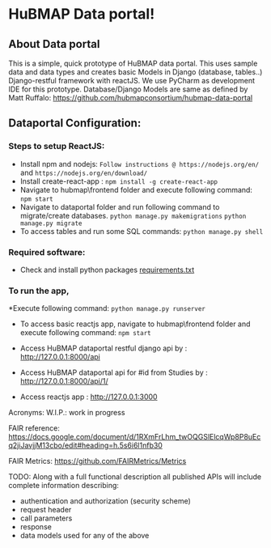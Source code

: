 
# HuBMAP Data portal!

## About Data portal
This is a simple, quick prototype of HuBMAP data portal.
This uses sample data and data types and creates basic 
Models in Django (database, tables..) Django-restful framework with reactJS.
We use PyCharm as development IDE for this prototype.
Database/Django Models are same as defined by Matt Ruffalo: https://github.com/hubmapconsortium/hubmap-data-portal 

## Dataportal Configuration:
### Steps to setup ReactJS:
* Install npm and nodejs:
```Follow instructions @ https://nodejs.org/en/``` and
```https://nodejs.org/en/download/```
* Install create-react-app :
```npm install -g create-react-app```
* Navigate to hubmap\frontend folder and execute following command:
```npm start```
* Navigate to dataportal folder and run following command
	to migrate/create databases.
	```python manage.py makemigrations```
	```python manage.py migrate```
* To access tables and run some SQL commands:
	```python manage.py shell```

### Required software:
* Check and install python packages [requirements.txt](https://github.com/hubmapconsortium/hubmap-data-portal/blob/sushma-branch/hiveportal/requirements.txt)

### To run the app,

*Execute following command:
```python manage.py runserver```
* To access basic reactjs app, navigate to hubmap\frontend folder and execute following command:
```npm start```

* Access HuBMAP dataportal restful django api by : http://127.0.0.1:8000/api
* Access HuBMAP dataportal api for #id from Studies by : http://127.0.0.1:8000/api/1/
* Access reactjs app : http://127.0.0.1:3000

Acronyms:
W.I.P.: work in progress

FAIR reference: https://docs.google.com/document/d/1RXmFrLhm_twOQGSlElcqWp8P8uEcq2jiJavjjM13cbo/edit#heading=h.5s6i6l1nfb30

FAIR Metrics: https://github.com/FAIRMetrics/Metrics

TODO: Along with a full functional description all published APIs will include complete information describing:
* authentication and authorization (security scheme)
* request header
* call parameters
* response
* data models used for any of the above

